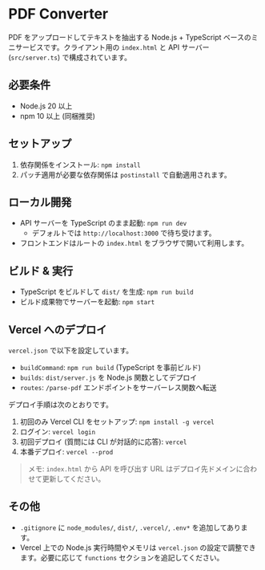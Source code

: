 ﻿# PDF Converter

PDF をアップロードしてテキストを抽出する Node.js + TypeScript ベースのミニサービスです。クライアント用の `index.html` と API サーバー (`src/server.ts`) で構成されています。

## 必要条件
- Node.js 20 以上
- npm 10 以上 (同梱推奨)

## セットアップ
1. 依存関係をインストール: `npm install`
2. パッチ適用が必要な依存関係は `postinstall` で自動適用されます。

## ローカル開発
- API サーバーを TypeScript のまま起動: `npm run dev`
  - デフォルトでは `http://localhost:3000` で待ち受けます。
- フロントエンドはルートの `index.html` をブラウザで開いて利用します。

## ビルド & 実行
- TypeScript をビルドして `dist/` を生成: `npm run build`
- ビルド成果物でサーバーを起動: `npm start`

## Vercel へのデプロイ
`vercel.json` で以下を設定しています。
- `buildCommand`: `npm run build` (TypeScript を事前ビルド)
- `builds`: `dist/server.js` を Node.js 関数としてデプロイ
- `routes`: `/parse-pdf` エンドポイントをサーバーレス関数へ転送

デプロイ手順は次のとおりです。
1. 初回のみ Vercel CLI をセットアップ: `npm install -g vercel`
2. ログイン: `vercel login`
3. 初回デプロイ (質問には CLI が対話的に応答): `vercel`
4. 本番デプロイ: `vercel --prod`

> メモ: `index.html` から API を呼び出す URL はデプロイ先ドメインに合わせて更新してください。

## その他
- `.gitignore` に `node_modules/`, `dist/`, `.vercel/`, `.env*` を追加してあります。
- Vercel 上での Node.js 実行時間やメモリは `vercel.json` の設定で調整できます。必要に応じて `functions` セクションを追記してください。